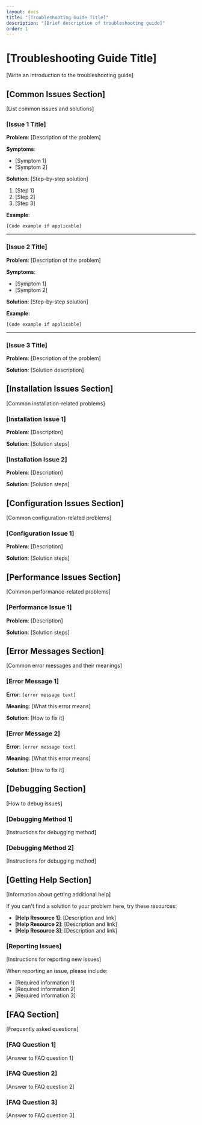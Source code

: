 ```yaml
---
layout: docs
title: "[Troubleshooting Guide Title]"
description: "[Brief description of troubleshooting guide]"
order: 1
---
```


# [Troubleshooting Guide Title]

[Write an introduction to the troubleshooting guide]

## [Common Issues Section]

[List common issues and solutions]

### [Issue 1 Title]

**Problem**: [Description of the problem]

**Symptoms**: 
- [Symptom 1]
- [Symptom 2]

**Solution**: 
[Step-by-step solution]

1. [Step 1]
2. [Step 2]
3. [Step 3]

**Example**:
```[language]
[Code example if applicable]
```

---

### [Issue 2 Title]

**Problem**: [Description of the problem]

**Symptoms**: 
- [Symptom 1]
- [Symptom 2]

**Solution**: 
[Step-by-step solution]

**Example**:
```[language]
[Code example if applicable]
```

---

### [Issue 3 Title]

**Problem**: [Description of the problem]

**Solution**: 
[Solution description]

## [Installation Issues Section]

[Common installation-related problems]

### [Installation Issue 1]

**Problem**: [Description]

**Solution**: 
[Solution steps]

### [Installation Issue 2]

**Problem**: [Description]

**Solution**: 
[Solution steps]

## [Configuration Issues Section]

[Common configuration-related problems]

### [Configuration Issue 1]

**Problem**: [Description]

**Solution**: 
[Solution steps]

## [Performance Issues Section]

[Common performance-related problems]

### [Performance Issue 1]

**Problem**: [Description]

**Solution**: 
[Solution steps]

## [Error Messages Section]

[Common error messages and their meanings]

### [Error Message 1]

**Error**: `[error message text]`

**Meaning**: [What this error means]

**Solution**: [How to fix it]

### [Error Message 2]

**Error**: `[error message text]`

**Meaning**: [What this error means]

**Solution**: [How to fix it]

## [Debugging Section]

[How to debug issues]

### [Debugging Method 1]

[Instructions for debugging method]

### [Debugging Method 2]

[Instructions for debugging method]

## [Getting Help Section]

[Information about getting additional help]

If you can't find a solution to your problem here, try these resources:

- **[Help Resource 1]**: [Description and link]
- **[Help Resource 2]**: [Description and link]
- **[Help Resource 3]**: [Description and link]

### [Reporting Issues]

[Instructions for reporting new issues]

When reporting an issue, please include:

- [Required information 1]
- [Required information 2]
- [Required information 3]

## [FAQ Section]

[Frequently asked questions]

### [FAQ Question 1]

[Answer to FAQ question 1]

### [FAQ Question 2]

[Answer to FAQ question 2]

### [FAQ Question 3]

[Answer to FAQ question 3]

